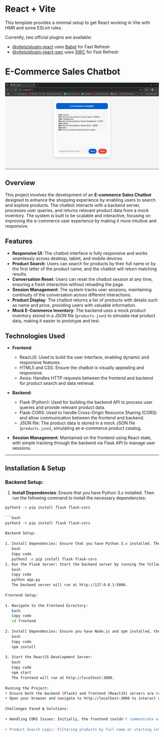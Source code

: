 # React + Vite

This template provides a minimal setup to get React working in Vite with HMR and some ESLint rules.

Currently, two official plugins are available:

- [@vitejs/plugin-react](https://github.com/vitejs/vite-plugin-react/blob/main/packages/plugin-react/README.md) uses [Babel](https://babeljs.io/) for Fast Refresh
- [@vitejs/plugin-react-swc](https://github.com/vitejs/vite-plugin-react-swc) uses [SWC](https://swc.rs/) for Fast Refresh

# E-Commerce Sales Chatbot
![image alt](https://github.com/Pradyumna-1/chatBot/blob/a8d0b62eb415054e140de11fc7b6940d94af5c4b/image.png)
## Overview

This project involves the development of an **E-commerce Sales Chatbot** designed to enhance the shopping experience by enabling users to search and explore products. The chatbot interacts with a backend server, processes user queries, and returns relevant product data from a mock inventory. The system is built to be scalable and interactive, focusing on improving the e-commerce user experience by making it more intuitive and responsive.

## Features

- **Responsive UI**: The chatbot interface is fully responsive and works seamlessly across desktop, tablet, and mobile devices.
- **Product Search**: Users can search for products by their full name or by the first letter of the product name, and the chatbot will return matching results.
- **Conversation Reset**: Users can reset the chatbot session at any time, ensuring a fresh interaction without reloading the page.
- **Session Management**: The system tracks user sessions, maintaining continuity of the conversation across different interactions.
- **Product Display**: The chatbot returns a list of products with details such as name and price, providing users with valuable information.
- **Mock E-Commerce Inventory**: The backend uses a mock product inventory stored in a JSON file (`products.json`) to simulate real product data, making it easier to prototype and test.

## Technologies Used

- **Frontend**:
  - ReactJS: Used to build the user interface, enabling dynamic and responsive features.
  - HTML5 and CSS: Ensure the chatbot is visually appealing and responsive.
  - Axios: Handles HTTP requests between the frontend and backend for product search and data retrieval.

- **Backend**:
  - Flask (Python): Used for building the backend API to process user queries and provide relevant product data.
  - Flask-CORS: Used to handle Cross-Origin Resource Sharing (CORS) and allow communication between the frontend and backend.
  - JSON file: The product data is stored in a mock JSON file (`products.json`), simulating an e-commerce product catalog.

- **Session Management**: Maintained on the frontend using React state, with simple tracking through the backend via Flask API to manage user sessions.

---

## Installation & Setup

### Backend Setup:

1. **Install Dependencies**: Ensure that you have Python 3.x installed. Then run the following command to install the necessary dependencies:

```bash
python3 -m pip install flask flask-cors

```bash
python3 -m pip install flask flask-cors

Backend Setup:

1. Install Dependencies: Ensure that you have Python 3.x installed. Then run the following command to install the necessary dependencies:
   bash
   Copy code
   python3 -m pip install flask flask-cors
2. Run the Flask Server: Start the backend server by running the following command:
   bash
   Copy code
   python app.py
   The backend server will run at http://127.0.0.1:5000.

Frontend Setup:

1. Navigate to the Frontend Directory:
   bash
   Copy code
   cd frontend

2. Install Dependencies: Ensure you have Node.js and npm installed, then run:
   bash
   Copy code
   npm install

3. Start the ReactJS Development Server:
   bash
   Copy code
   npm start
   The frontend will run at http://localhost:3000.

Running the Project:
• Ensure both the backend (Flask) and frontend (ReactJS) servers are running simultaneously.
• Open your browser and navigate to http://localhost:3000 to interact with the chatbot.

Challenges Faced & Solutions:

• Handling CORS Issues: Initially, the frontend couldn't communicate with the backend due to CORS restrictions. This issue was resolved by implementing Flask-CORS middleware on the backend, which enabled proper cross-origin requests.

• Product Search Logic: Filtering products by full name or starting letter posed a challenge in how the queries were processed. The solution was to implement string matching logic in the backend to handle both full-name and partial matches efficiently. This ensures that the chatbot returns relevant products even with partial queries from the user.

